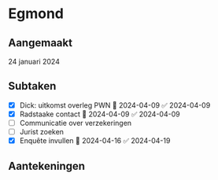 # Egmond
## Aangemaakt 
24 januari 2024
## Subtaken
- [x] Dick: uitkomst overleg PWN 📅 2024-04-09 ✅ 2024-04-09
- [x] Radstaake contact 📅 2024-04-09 ✅ 2024-04-09
- [ ] Communicatie over verzekeringen 
- [ ] Jurist  zoeken 
- [x] Enquête invullen 📅 2024-04-16 ✅ 2024-04-19
## Aantekeningen 
